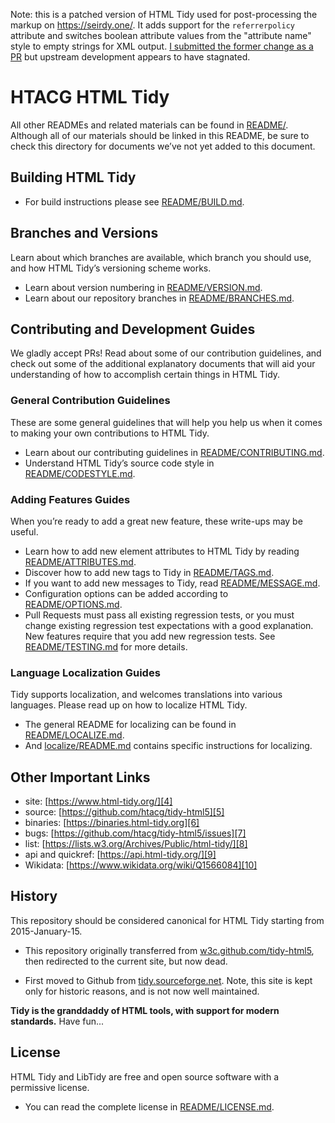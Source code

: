 Note: this is a patched version of HTML Tidy used for post-processing the markup on <https://seirdy.one/>. It adds support for the `referrerpolicy` attribute and switches boolean attribute values from the "attribute name" style to empty strings for XML output. [I submitted the former change as a PR](https://github.com/htacg/tidy-html5/pull/1095) but upstream development appears to have stagnated.

# HTACG HTML Tidy

All other READMEs and related materials can be found in [README/][100]. Although all of our materials should be linked in this README, be sure to check this directory for documents we’ve not yet added to this document.

## Building HTML Tidy

  - For build instructions please see [README/BUILD.md][115].
  
## Branches and Versions

Learn about which branches are available, which branch you should use, and how HTML Tidy’s versioning scheme works.

  - Learn about version numbering in [README/VERSION.md][160].
  - Learn about our repository branches in [README/BRANCHES.md][110].
  
## Contributing and Development Guides

We gladly accept PRs! Read about some of our contribution guidelines, and check out some of the additional explanatory documents that will aid your understanding of how to accomplish certain things in HTML Tidy.

### General Contribution Guidelines

These are some general guidelines that will help you help us when it comes to making your own contributions to HTML Tidy.

  - Learn about our contributing guidelines in [README/CONTRIBUTING.md][125].
  - Understand HTML Tidy’s source code style in [README/CODESTYLE.md][120].

### Adding Features Guides

When you’re ready to add a great new feature, these write-ups may be useful.

  - Learn how to add new element attributes to HTML Tidy by reading [README/ATTRIBUTES.md][105].
  - Discover how to add new tags to Tidy in [README/TAGS.md][130].
  - If you want to add new messages to Tidy, read [README/MESSAGE.md][150].
  - Configuration options can be added according to [README/OPTIONS.md][155].
  - Pull Requests must pass all existing regression tests, or you must change existing regression test expectations with a good explanation. New features require that you add new regression tests. See [README/TESTING.md][165] for more details.

### Language Localization Guides

Tidy supports localization, and welcomes translations into various languages. Please read up on how to localize HTML Tidy.

 - The general README for localizing can be found in [README/LOCALIZE.md][140].
 - And [localize/README.md][145] contains specific instructions for localizing.


## Other Important Links

 - site: [https://www.html-tidy.org/][4]
 - source: [https://github.com/htacg/tidy-html5][5]
 - binaries: [https://binaries.html-tidy.org][6]
 - bugs: [https://github.com/htacg/tidy-html5/issues][7]
 - list: [https://lists.w3.org/Archives/Public/html-tidy/][8]
 - api and quickref: [https://api.html-tidy.org/][9]
 - Wikidata: [https://www.wikidata.org/wiki/Q1566084][10]

  [4]: https://www.html-tidy.org/
  [5]: https://github.com/htacg/tidy-html5
  [6]: https://binaries.html-tidy.org
  [7]: https://github.com/htacg/tidy-html5/issues
  [8]: https://lists.w3.org/Archives/Public/html-tidy/
  [9]: https://api.html-tidy.org/
  [10]: https://www.wikidata.org/wiki/Q1566084


## History

This repository should be considered canonical for HTML Tidy starting from 2015-January-15.

 - This repository originally transferred from [w3c.github.com/tidy-html5][20], then redirected to the current site, but now dead.
 
 - First moved to Github from [tidy.sourceforge.net][21]. Note, this site is kept only for historic reasons, and is not now well maintained.

**Tidy is the granddaddy of HTML tools, with support for modern standards.** Have fun...

  [20]: https://w3c.github.com/tidy-html5/
  [21]: http://tidy.sourceforge.net


## License

HTML Tidy and LibTidy are free and open source software with a permissive license.

 - You can read the complete license in [README/LICENSE.md][135].



  [100]: README/
  [105]: README/ATTRIBUTES.md
  [110]: README/BRANCHES.md
  [115]: README/BUILD.md
  [120]: README/CODESTYLE.md
  [125]: README/CONTRIBUTING.md
  [130]: README/TAGS.md
  [135]: README/LICENSE.md
  [140]: README/LOCALIZE.md
  [145]: localize/README.md
  [150]: README/MESSAGE.md
  [155]: README/OPTIONS.md
  [160]: README/VERSION.md
  [165]: README/TESTING.md
 
